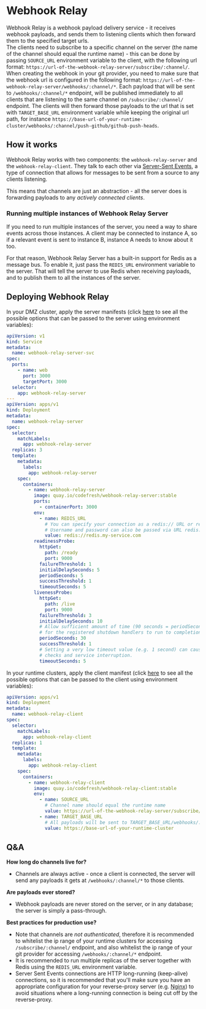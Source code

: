 # Webhook Relay
 
Webhook Relay is a webhook payload delivery service - it receives webhook payloads, and sends them to listening clients which then forward them to the specified target urls.<br>
The clients need to subscribe to a specific channel on the server (the name of the channel should equal the runtime name) - this can be done by passing `SOURCE_URL` environment variable to the client, with the following url format: `https://url-of-the-webhook-relay-server/subscribe/:channel/`.
When creating the webhook in your git provider, you need to make sure that the webhook url is configured in the following format: `https://url-of-the-webhook-relay-server/webhooks/:channel/*`. Each payload that will be sent to `/webhooks/:channel/*` endpoint, will be published immediately to all clients that are listening to the same channel on `/subscribe/:channel/` endpoint. The clients will then forward those payloads to the url that is set with `TARGET_BASE_URL` environment variable while keeping the original url path, for instance `https://base-url-of-your-runtime-cluster/webhooks/:channel/push-github/github-push-heads`. 
 
## How it works

Webhook Relay works with two components: the `webhook-relay-server` and the `webhook-relay-client`. They talk to each other via [Server-Sent Events](https://html.spec.whatwg.org/multipage/server-sent-events.html), a type of connection that allows for messages to be sent from a source to any clients listening.

This means that channels are just an abstraction - all the server does is forwarding payloads to any _actively connected clients_.
 

### Running multiple instances of Webhook Relay Server

If you need to run multiple instances of the server, you need a way to share events across those instances. A client may be connected to instance A, so if a relevant event is sent to instance B, instance A needs to know about it too.

For that reason, Webhook Relay Server has a built-in support for Redis as a message bus. To enable it, just pass the `REDIS_URL` environment variable to the server. That will tell the server to use Redis when receiving payloads, and to publish them to all the instances of the server.

## Deploying Webhook Relay

In your DMZ cluster, apply the server manifests (click [here](https://github.com/codefresh-io/webhook-relay/blob/main/apps/webhook-relay-server/README.md) to see all the possible options that can be passed to the server using environment variables):

```yaml
apiVersion: v1
kind: Service
metadata:
  name: webhook-relay-server-svc
spec:
  ports:
    - name: web
      port: 3000
      targetPort: 3000
  selector:
    app: webhook-relay-server
---
apiVersion: apps/v1
kind: Deployment
metadata:
  name: webhook-relay-server
spec:
  selector:
    matchLabels:
      app: webhook-relay-server
  replicas: 3
  template:
    metadata:
      labels:
        app: webhook-relay-server
    spec:
      containers:
        - name: webhook-relay-server
          image: quay.io/codefresh/webhook-relay-server:stable
          ports:
            - containerPort: 3000
          env:
            - name: REDIS_URL
              # You can specify your connection as a redis:// URL or rediss:// URL when using TLS encryption.
              # Username and password can also be passed via URL redis://username:authpassword@127.0.0.1:6380/4.
              value: redis://redis.my-service.com
          readinessProbe:
            httpGet:
              path: /ready
              port: 9000
            failureThreshold: 1
            initialDelaySeconds: 5
            periodSeconds: 5
            successThreshold: 1
            timeoutSeconds: 5
          livenessProbe:
            httpGet:
              path: /live
              port: 9000
            failureThreshold: 3
            initialDelaySeconds: 10
            # Allow sufficient amount of time (90 seconds = periodSeconds * failureThreshold)
            # for the registered shutdown handlers to run to completion.
            periodSeconds: 30
            successThreshold: 1
            # Setting a very low timeout value (e.g. 1 second) can cause false-positive
            # checks and service interruption.
            timeoutSeconds: 5

```

In your runtime clusters, apply the client manifest (click [here](https://github.com/codefresh-io/webhook-relay/blob/main/apps/webhook-relay-client/README.md) to see all the possible options that can be passed to the client using environment variables):

```yaml
apiVersion: apps/v1
kind: Deployment
metadata:
  name: webhook-relay-client
spec:
  selector:
    matchLabels:
      app: webhook-relay-client
  replicas: 1
  template:
    metadata:
      labels:
        app: webhook-relay-client
    spec:
      containers:
        - name: webhook-relay-client
          image: quay.io/codefresh/webhook-relay-client:stable
          env:
            - name: SOURCE_URL
              # Channel name should equal the runtime name
              value: https://url-of-the-webhook-relay-server/subscribe/:channel
            - name: TARGET_BASE_URL
              # All payloads will be sent to TARGET_BASE_URL/webhooks/:channel/*
              value: https://base-url-of-your-runtime-cluster

```

## Q&A

**How long do channels live for?**

* Channels are always active - once a client is connected, the server will send any payloads it gets at `/webhooks/:channel/*` to those clients.

**Are payloads ever stored?**

* Webhook payloads are never stored on the server, or in any database; the server is simply a pass-through.

**Best practices for production use?**

* Note that channels are _not authenticated_, therefore it is recommended to whitelist the ip range of your runtime clusters for accessing `/subscribe/:channel/` endpoint, and also whitelist the ip range of your git provider for accessing `/webhooks/:channel/*` endpoint.
* It is recommended to run multiple replicas of the server together with Redis using the `REDIS_URL` environment variable.
* Server Sent Events connections are HTTP long-running (keep-alive) connections, so it is recommended that you'll make sure you have an appropriate configuration for your reverse-proxy server (e.g. [Nginx](http://nginx.org/en/docs/http/ngx_http_upstream_module.html#keepalive)) to avoid situations where a long-running connection is being cut off by the reverse-proxy.  
 
